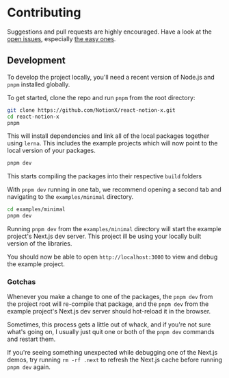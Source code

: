 # Contributing

Suggestions and pull requests are highly encouraged. Have a look at the [open issues](https://github.com/NotionX/react-notion-x/issues?q=is%3Aissue+is%3Aopen+label%3A%22help+wanted%22+sort%3Areactions-%2B1-desc), especially [the easy ones](https://github.com/NotionX/react-notion-x/issues?q=is%3Aissue+is%3Aopen+label%3A%22good+first+issue%22+sort%3Areactions-%2B1-desc).

## Development

To develop the project locally, you'll need a recent version of Node.js and `pnpm` installed globally.

To get started, clone the repo and run `pnpm` from the root directory:

```bash
git clone https://github.com/NotionX/react-notion-x.git
cd react-notion-x
pnpm
```

This will install dependencies and link all of the local packages together using `lerna`. This includes the example projects which will now point to the local version of your packages.

```bash
pnpm dev
```

This starts compiling the packages into their respective `build` folders

With `pnpm dev` running in one tab, we recommend opening a second tab and navigating to the `examples/minimal` directory.

```bash
cd examples/minimal
pnpm dev
```

Running `pnpm dev` from the `examples/minimal` directory will start the example project's Next.js dev server. This project ill be using your locally built version of the libraries.

You should now be able to open `http://localhost:3000` to view and debug the example project.

### Gotchas

Whenever you make a change to one of the packages, the `pnpm dev` from the project root will re-compile that package, and the `pnpm dev` from the example project's Next.js dev server should hot-reload it in the browser.

Sometimes, this process gets a little out of whack, and if you're not sure what's going on, I usually just quit one or both of the `pnpm dev` commands and restart them.

If you're seeing something unexpected while debugging one of the Next.js demos, try running `rm -rf .next` to refresh the Next.js cache before running `pnpm dev` again.
